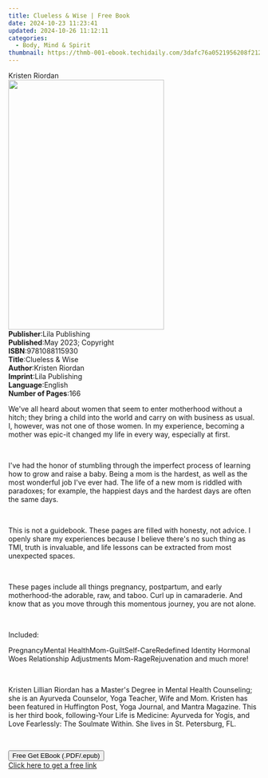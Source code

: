 ```yaml
---
title: Clueless & Wise | Free Book
date: 2024-10-23 11:23:41
updated: 2024-10-26 11:12:11
categories:
  - Body, Mind & Spirit
thumbnail: https://thmb-001-ebook.techidaily.com/3dafc76a0521956208f212a5fe25ddc81335ddde4481f4959fcde005293463ec.jpg
---
```

<main id="book-container">
  <div class="flex flex-col">
    <div class="book-brief flex-1 py-6 px-4 sm:p-6 md:py-10 md:px-8">
      <!-- brief-->
      <div class="book-brief-main">Kristen Riordan</div>
    </div>
    <div
      class="book-meta-info flex-1 grid gap-4 col-start-1 col-end-3 row-start-1 sm:mb-6 sm:grid-cols-4 lg:gap-6 lg:col-start-2 lg:row-end-6 lg:row-span-6 lg:mb-0"
    >
      <div
        class="book-meta-info-left place-content-center mt-4 p-4 text-sm leading-6 col-start-2 col-span-2 dark:text-slate-400"
      >
        <img
          class="w-full h-500 object-cover rounded-lg sm:h-255 sm:col-span-2 lg:col-span-full"
          src="https://img-001-ebook.techidaily.com/2a1849395a3a095985729d613cb02d22770727fc2c99330872e4a33a394fae7c.jpg"
          alt=""
          width="312"
          height="500"
        />
      </div>
      <div
        class="book-meta-info-right mt-2 col-start-1 row-start-2 col-span-3 self-center"
      >
        <!-- meta data  -->
        <div class="flex flex-col px-4 md:px-8">
          <div class="flex-1">
            <strong>Publisher</strong>:<span class="px-2">Lila Publishing</span>
          </div>
          <div class="flex-1">
            <strong>Published</strong>:<span class="px-2"
              >May 2023; Copyright</span
            >
          </div>
          <div class="flex-1">
            <strong>ISBN</strong>:<span class="px-2">9781088115930</span>
          </div>
          <div class="flex-1">
            <strong>Title</strong>:<span class="px-2">Clueless &amp; Wise</span>
          </div>
          <div class="flex-1">
            <strong>Author</strong>:<span class="px-2">Kristen Riordan</span>
          </div>
          <div class="flex-1">
            <strong>Imprint</strong>:<span class="px-2">Lila Publishing</span>
          </div>
          <div class="flex-1">
            <strong>Language</strong>:<span class="px-2">English</span>
          </div>
          <div class="flex-1">
            <strong>Number of Pages</strong>:<span class="px-2">166</span>
          </div>
        </div>
      </div>
    </div>
    <div class="book-description flex-1 py-6 px-4 sm:p-6 md:py-10 md:px-8">
      <div class="book-description-main">
        <div accordion-content="" id="description">
          <p>
            We've all heard about women that seem to enter motherhood without a
            hitch; they bring a child into the world and carry on with business
            as usual. I, however, was not one of those women. In my experience,
            becoming a mother was epic-it changed my life in every way,
            especially at first.
          </p>
          <p><br /></p>
          <p>
            I've had the honor of stumbling through the imperfect process of
            learning how to grow and raise a baby. Being a mom is the hardest,
            as well as the most wonderful job I've ever had. The life of a new
            mom is riddled with paradoxes; for example, the happiest days and
            the hardest days are often the same days.
          </p>
          <p><br /></p>
          <p>
            This is not a guidebook. These pages are filled with honesty, not
            advice. I openly share my experiences because I believe there's no
            such thing as TMI, truth is invaluable, and life lessons can be
            extracted from most unexpected spaces.
          </p>
          <p><br /></p>
          <p>
            These pages include all things pregnancy, postpartum, and early
            motherhood-the adorable, raw, and taboo. Curl up in camaraderie. And
            know that as you move through this momentous journey, you are not
            alone.
          </p>
          <p><br /></p>
          <p>Included:</p>
          PregnancyMental HealthMom-GuiltSelf-CareRedefined Identity Hormonal
          Woes Relationship Adjustments Mom-RageRejuvenation and much more!
          <p><br /></p>
          <p>
            Kristen Lillian Riordan has a Master's Degree in Mental Health
            Counseling; she is an Ayurveda Counselor, Yoga Teacher, Wife and
            Mom. Kristen has been featured in Huffington Post, Yoga Journal, and
            Mantra Magazine. This is her third book, following-Your Life is
            Medicine: Ayurveda for Yogis, and Love Fearlessly: The Soulmate
            Within. She lives in St. Petersburg, FL.
          </p>
          <p><br /></p>
        </div>
        <div class="accordion-fader"></div>
      </div>
    </div>
    <div class="book-excerpts flex-1 py-6 px-4 sm:p-6 md:py-10 md:px-8"></div>
    <div
      class="book-about-author flex-1 py-6 px-4 sm:p-6 md:py-10 md:px-8"
    ></div>
    <div class="book-free-get flex-1 py-6 px-4 sm:p-6 md:py-10 md:px-8">
      <button
        id="btn-free-get"
        class="bg-blue-500 hover:bg-blue-700 text-white font-bold py-2 px-4 rounded"
      >
        Free Get EBook (.PDF/.epub)
      </button>
      <div id="countdown-display" class="px-2 text-lg mt-2"></div>
      <a
        id="free-link"
        class="hidden bg-blue-500 hover:bg-blue-700 text-white font-bold py-2 px-4 rounded"
        href="https://www.ebooks.com/en-us/book/210851550/clueless-wise/kristen-riordan/"
        target="_blank"
        >Click here to get a free link</a
      >
    </div>
    <script>
      let countdownTime = 0;
      let countdownInterval = null;
      document
        .getElementById('btn-free-get')
        .addEventListener('click', startCountdown);
      function startCountdown() {
        countdownTime = new Date().getTime() + 60000 * 3;
        countdownInterval = setInterval(updateCountdown, 1000);
        document.getElementById('btn-free-get').disabled = true;
        document
          .getElementById('btn-free-get')
          .classList.add('bg-gray-500', 'cursor-not-allowed');
      }
      function updateCountdown() {
        let currentTime = new Date().getTime();
        let timeLeft = countdownTime - currentTime;
        let secondsLeft = Math.floor(timeLeft / 1000);
        document.getElementById('countdown-display').innerHTML =
          `Remaining time: ${secondsLeft} seconds.`;
        if (secondsLeft <= 0) {
          clearInterval(countdownInterval);
          document.getElementById('btn-free-get').classList.add('hidden');
          document.getElementById('free-link').classList.remove('hidden');
          document.getElementById('countdown-display').innerHTML = '';
        }
      }
    </script>
  </div>
</main>
